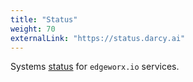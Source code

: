 ```yaml
---
title: "Status"
weight: 70
externalLink: "https://status.darcy.ai"
---
```

Systems [status](https://status.edgeworx.io/) for `edgeworx.io` services.
